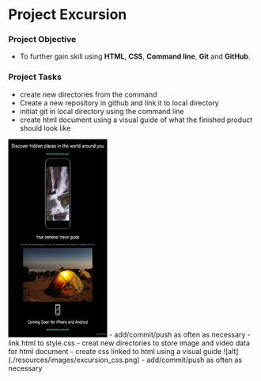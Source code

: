 # Project Excursion 

### Project Objective

- To further gain skill using **HTML**, **CSS**, **Command line**, **Git** and **GitHub**.

### Project Tasks

- create new directories from the command 
- Create a new repository in github and link it to local directory
- initiat git in local directory using the command line
- create html document using a visual guide of what the finished product should look like
<img src="./resources/images/excursion_html.png" width=200 height=400>
    - add/commit/push as often as necessary
    - link html to style.css 
    - creat new directories to store image and video data for html document
- create css linked to html using a visual guide
![alt](./resources/images/excursion_css.png)
    - add/commit/push as often as necessary

